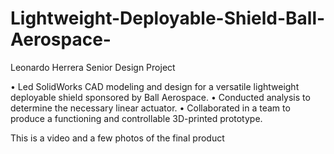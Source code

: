 # Lightweight-Deployable-Shield-Ball-Aerospace-
Leonardo Herrera Senior Design Project

•	Led SolidWorks CAD modeling and design for a versatile lightweight deployable shield sponsored by Ball Aerospace. 
•	Conducted analysis to determine the necessary linear actuator. 
•	Collaborated in a team to produce a functioning and controllable 3D-printed prototype. 

This is a video and a few photos of the final product
